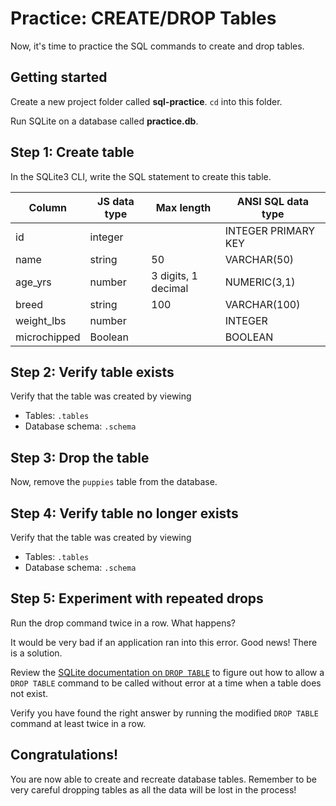 # Practice: CREATE/DROP Tables

Now, it's time to practice the SQL commands to create and drop tables.

## Getting started

Create a new project folder called **sql-practice**. `cd` into this folder.

Run SQLite on a database called **practice.db**.

## Step 1: Create table

In the SQLite3 CLI, write the SQL statement to create this table.

| Column       | JS data type | Max length          | ANSI SQL data type  |
| ------------ | ------------ | ------------------- | ------------------- |
| id           | integer      |                     | INTEGER PRIMARY KEY |
| name         | string       | 50                  | VARCHAR(50)         |
| age_yrs      | number       | 3 digits, 1 decimal | NUMERIC(3,1)        |
| breed        | string       | 100                 | VARCHAR(100)        |
| weight_lbs   | number       |                     | INTEGER             |
| microchipped | Boolean      |                     | BOOLEAN             |

## Step 2: Verify table exists

Verify that the table was created by viewing

- Tables: `.tables`
- Database schema: `.schema`

## Step 3: Drop the table

Now, remove the `puppies` table from the database.

## Step 4: Verify table no longer exists

Verify that the table was created by viewing

- Tables: `.tables`
- Database schema: `.schema`

## Step 5: Experiment with repeated drops

Run the drop command twice in a row. What happens?

It would be very bad if an application ran into this error. Good news! There
is a solution.

Review the [SQLite documentation on `DROP TABLE`][drop-table] to figure out
how to allow a `DROP TABLE` command to be called without error at a time when
a table does not exist.

Verify you have found the right answer by running the modified `DROP TABLE`
command at least twice in a row.

## Congratulations!

You are now able to create and recreate database tables. Remember to be very
careful dropping tables as all the data will be lost in the process!

[drop-table]: https://www.sqlite.org/lang_droptable.html

